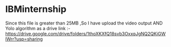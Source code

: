 # IBMinternship


Since this file is greater than 25MB ,So I have upload the video output AND Yolo algorithm as a drive link :- 
 https://drive.google.com/drive/folders/1thoXKXfQ18svb3OxxqJgNQ2QKiGWlWrr?usp=sharing
